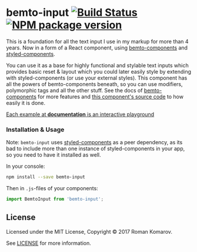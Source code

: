 # bemto-input [![Build Status][build]][build-link] [![NPM package version][version]][version-link]

[build]: https://travis-ci.org/bemto/bemto-input.svg?branch=master
[build-link]: https://travis-ci.org/bemto/bemto-input
[version]: https://img.shields.io/npm/v/bemto-input.svg
[version-link]: https://www.npmjs.com/package/bemto-input

This is a foundation for all the text input I use in my markup for more than 4 years. Now in a form of a React component, using [bemto-components](https://github.com/bemto/bemto-components) and [styled-components](https://www.styled-components.com/).

You can use it as a base for highly functional and stylable text inputs which provides basic reset & layout which you could later easily style by extending with styled-components (or use your external styles). This component has all the powers of bemto-components beneath, so you can use modifiers, polymorphic tags and all the other stuff. See the docs of [bemto-components](https://kizu.github.io/bemto-components/#elements) for more features and [this component's source code](https://github.com/bemto/bemto-input) to how easily it is done.

[Each example at **documentation** is an interactive playground](https://kizu.github.io/bemto-components/#bemtoinput)

### Installation & Usage

Note: `bemto-input` uses [styled-components](https://www.styled-components.com/) as a peer dependency, as its bad to include more than one instance of styled-components in your app, so you need to have it installed as well.

In your console:

``` sh
npm install --save bemto-input
```

Then in `.js`-files of your components:

``` js static
import BemtoInput from 'bemto-input';
```

## License

Licensed under the MIT License, Copyright © 2017 Roman Komarov.

See [LICENSE](./) for more information.
